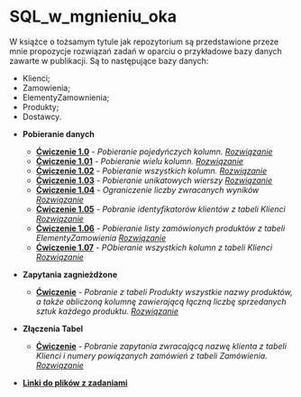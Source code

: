 # SQL_w_mgnieniu_oka

W książce o tożsamym tytule jak repozytorium są przedstawione przeze mnie propozycje rozwiązań zadań w oparciu o przykładowe bazy danych zawarte w publikacji.
Są to następujące bazy danych:
- Klienci;
- Zamowienia;
- ElementyZamownienia;
- Produkty;
- Dostawcy.

* **Pobieranie danych**
  * **[Ćwiczenie 1.0](https://drive.google.com/file/d/1dhSOd7MuOzU5af91krcKmjd8iK8mXv7T/view?usp=sharing)** _- Pobieranie pojedyńczych kolumn._ _[Rozwiązanie](https://drive.google.com/file/d/1AXkTRHiYaR0oqmIXfg9HCzOxmft8s21_/view?usp=sharing)_
  * **[Ćwiczenie 1.01](https://drive.google.com/file/d/1T5W_HosJYtDzAsoEtLBBNEaCa4srNJVS/view?usp=sharing)** _- Pobieranie wielu kolumn._ _[Rozwiązanie](https://drive.google.com/file/d/1hy_00bjcqlXmv9lttnc1KzqxKsYY9C7T/view?usp=sharing)_
  * **[Ćwiczenie 1.02](https://drive.google.com/file/d/1jBANB8DncF6-OZNnjEQq93lYDWVOQsnJ/view?usp=sharing)** _- Pobieranie wszystkich kolumn._ _[Rozwiązanie](https://drive.google.com/file/d/1DnZOfOWPzf7_GAzUY-2VxFCVDMLw_RIS/view?usp=sharing)_
  * **[Ćwiczenie 1.03](https://drive.google.com/file/d/1m_NsZ8frvtWi_HhDh3WS9Gjk0_o8jaQ9/view?usp=sharing)** _- Pobieranie unikatowych wierszy_ _[Rozwiązanie](https://drive.google.com/file/d/1DoeCSt1Qi8LJgfSHSnONy6EVql8BbvAG/view?usp=sharing)_
  * **[Ćwiczenie 1.04](https://drive.google.com/file/d/1A2GPmyz93gurWcaEbtak2VHGpuEBmYyJ/view?usp=sharing)** _- Ograniczenie liczby zwracanych wyników_ _[Rozwiązanie](https://drive.google.com/file/d/1oGFFkkj7Rtl-HF94e7J18TwwYGjPLJco/view?usp=sharing)_
  * **[Ćwiczenie 1.05](https://drive.google.com/file/d/121JLOoRio5dR0ovk0wf-uHUx7UJraXHk/view?usp=sharing)** _- Pobranie identyfikatorów klientów z tabeli Klienci_  _[Rozwiązanie](https://drive.google.com/file/d/1PFS2kRMhLK7MEB86UZ8C2Na-HQ5Pm24g/view?usp=sharing)_
  * **[Ćwiczenie 1.06](https://drive.google.com/file/d/1zkiiKNBghINV8vTZc99bJgCL9Kb6Ru6w/view?usp=sharing)** _- Pobieranie listy zamówionych produktów z tabeli ElementyZamowienia_ _[Rozwiązanie](https://drive.google.com/file/d/12s7Q-aFN99aRMwa43Z2G08ROXDVB4VW4/view?usp=sharing)_
  * **[Ćwiczenie 1.07](https://drive.google.com/file/d/1pS2lgXIZMX-akc-MgAr4wHmN_LyAKCDZ/view?usp=sharing)** _- PObieranie wszystkich kolumn z tabeli Klienci_ _[Rozwiązanie](https://drive.google.com/file/d/11nl9mTyez8OsLiByynnLcHb4u_IItEVs/view?usp=sharing)_
  
* **Zapytania zagnieżdżone**
  * **[Ćwiczenie](https://drive.google.com/file/d/1Yy0RvNzhOUabLaMKAETC0JAlVR17mUAR/view?usp=sharing)** _- Pobranie z tabeli Produkty wszystkie nazwy produktów, a także obliczoną kolumnę zawierającą łączną liczbę sprzedanych sztuk każdego produktu._ _[Rozwiązanie](https://drive.google.com/file/d/1gfvLrGvVqHThJ_DECSCsmPVIFzbZsvO-/view?usp=sharing)_
* **Złączenia Tabel**
  * **[Ćwiczenie](https://drive.google.com/file/d/1-efKb9nuxTp1reHRMo4_fNFow7x5fuuX/view?usp=sharing)** _- Pobranie zapytania zwracającą nazwę klienta z tabeli Klienci i numery powiązanych zamówień z tabeli Zamówienia._ _[Rozwiązanie](https://drive.google.com/file/d/1YaKIi9lb_R8mxzrExNsAu3ejUxMT3OcE/view?usp=sharing)_
* **[Linki do plików z zadaniami](https://github.com/Raf100cmd/KursGit/tree/master/Baza%20danych%20SQL/SQL%20w%20mgnieniu%20oka)**
